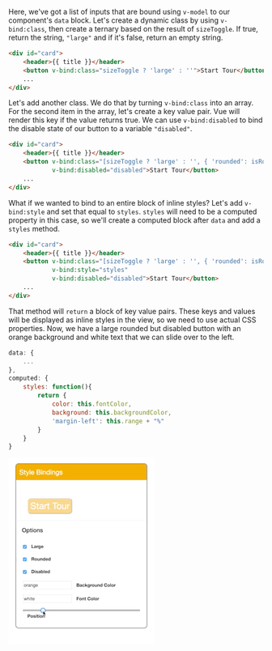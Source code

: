 Here, we've got a list of inputs that are bound using `v-model` to our component's `data` block. Let's create a dynamic class by using `v-bind:class`, then create a ternary based on the result of `sizeToggle`. If true, return the string, `"large"` and if it's false, return an empty string.

```html
<div id="card">
	<header>{{ title }}</header>
	<button v-bind:class="sizeToggle ? 'large' : ''">Start Tour</button>
	...
</div>
```

Let's add another class. We do that by turning `v-bind:class` into an array. For the second item in the array, let's create a key value pair. Vue will render this key if the value returns true. We can use `v-bind:disabled` to bind the disable state of our button to a variable `"disabled"`.

```html
<div id="card">
	<header>{{ title }}</header>
	<button v-bind:class="[sizeToggle ? 'large' : '', { 'rounded': isRounded }]"
			v-bind:disabled="disabled">Start Tour</button>
	...
</div>
```

What if we wanted to bind to an entire block of inline styles? Let's add `v-bind:style` and set that equal to `styles`. `styles` will need to be a computed property in this case, so we'll create a computed block after `data` and add a `styles` method.

```html
<div id="card">
	<header>{{ title }}</header>
	<button v-bind:class="[sizeToggle ? 'large' : '', { 'rounded': isRounded }]"
			v-bind:style="styles"
			v-bind:disabled="disabled">Start Tour</button>
	...
</div>
```

That method will `return` a block of key value pairs. These keys and values will be displayed as inline styles in the view, so we need to use actual CSS properties. Now, we have a large rounded but disabled button with an orange background and white text that we can slide over to the left.

```javascript
data: {
	...
},
computed: {
	styles: function(){
		return {
			color: this.fontColor,
			background: this.backgroundColor,
			'margin-left': this.range + "%"	
		}
	}
}
```

![Inline Styles](../images/vue-update-attributes-classes-and-styles-in-vue-js-with-v-bind-inline-styles.png)